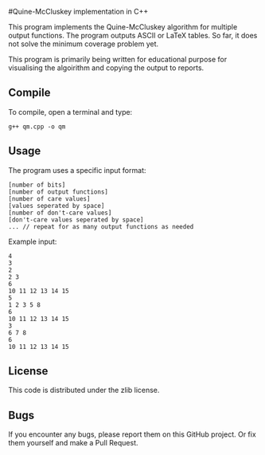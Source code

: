 
#Quine-McCluskey implementation in C++

This program implements the Quine-McCluskey algorithm for multiple 
output functions. The program outputs ASCII or LaTeX tables.
So far, it does not solve the minimum coverage problem yet.

This program is primarily being written for educational purpose for
visualising the algoirithm and copying the output to reports.

## Compile

To compile, open a terminal and type:

    g++ qm.cpp -o qm

## Usage

The program uses a specific input format:

    [number of bits]
    [number of output functions]
    [number of care values]
    [values seperated by space]
    [number of don't-care values]
    [don't-care values seperated by space]
    ... // repeat for as many output functions as needed

Example input:

    4
    3
    2
    2 3
    6
    10 11 12 13 14 15
    5
    1 2 3 5 8
    6
    10 11 12 13 14 15
    3
    6 7 8
    6
    10 11 12 13 14 15

## License

This code is distributed under the zlib license.

## Bugs

If you encounter any bugs, please report them on this GitHub project.
Or fix them yourself and make a Pull Request.
